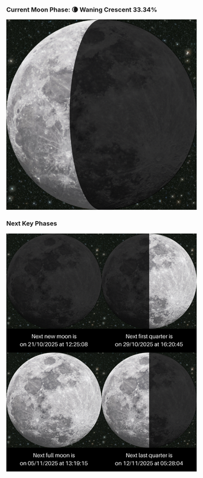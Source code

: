 ### Current Moon Phase: 🌘 Waning Crescent 33.34%
![Moon Phase](moonphase.png)
### Next Key Phases
![Gallery](gallery.png)